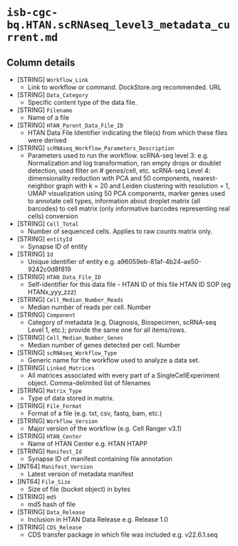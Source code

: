 # `isb-cgc-bq.HTAN.scRNAseq_level3_metadata_current.md`

## Column details

* [STRING]    `Workflow_Link`
  - Link to workflow or command. DockStore.org recommended. URL
* [STRING]    `Data_Category`
  - Specific content type of the data file.
* [STRING]    `Filename`
  - Name of a file
* [STRING]    `HTAN_Parent_Data_File_ID`
  - HTAN Data File Identifier indicating the file(s) from which these files were derived
* [STRING]    `scRNAseq_Workflow_Parameters_Description`
  - Parameters used to run the workflow. scRNA-seq level 3: e.g. Normalization and log transformation, ran empty drops or doublet detection, used filter on # genes/cell, etc. scRNA-seq Level 4: dimensionality reduction with PCA and 50 components, nearest-neighbor graph with k = 20 and Leiden clustering with resolution = 1, UMAP visualization using 50 PCA components, marker genes used to annotate cell types, information about droplet matrix (all barcodes) to cell matrix (only informative barcodes representing real cells) conversion
* [STRING]    `Cell_Total`
  - Number of sequenced  cells. Applies to raw counts matrix only.
* [STRING]    `entityId`
  - Synapse ID of entity
* [STRING]    `Id`
  - Unique identifier of entity e.g. a96059eb-81af-4b24-ae50-9242c0d8f819
* [STRING]    `HTAN_Data_File_ID`
  - Self-identifier for this data file - HTAN ID of this file HTAN ID SOP (eg HTANx_yyy_zzz)
* [STRING]    `Cell_Median_Number_Reads`
  - Median number of reads per cell. Number
* [STRING]    `Component`
  - Category of metadata (e.g. Diagnosis, Biospecimen, scRNA-seq Level 1, etc.); provide the same one for all items/rows.
* [STRING]    `Cell_Median_Number_Genes`
  - Median number of genes detected per cell. Number
* [STRING]    `scRNAseq_Workflow_Type`
  - Generic name for the workflow used to analyze a data set.
* [STRING]    `Linked_Matrices`
  - All matrices associated with every part of a SingleCellExperiment object. Comma-delimited list of filenames
* [STRING]    `Matrix_Type`
  - Type of data stored in matrix.
* [STRING]    `File_Format`
  - Format of a file (e.g. txt, csv, fastq, bam, etc.)
* [STRING]    `Workflow_Version`
  - Major version of the workflow (e.g. Cell Ranger v3.1)
* [STRING]    `HTAN_Center`
  - Name of HTAN Center e.g. HTAN HTAPP
* [STRING]    `Manifest_Id`
  - Synapse ID of manifest containing file annotation
* [INT64]    `Manifest_Version`
  - Latest version of metadata manifest
* [INT64]    `File_Size`
  - Size of file (bucket object) in bytes
* [STRING]    `md5`
  - md5 hash of file
* [STRING]    `Data_Release`
  - Inclusion in HTAN Data Release e.g. Release 1.0
* [STRING]    `CDS_Release`
  - CDS transfer package in which file was included e.g. v22.6.1.seq

